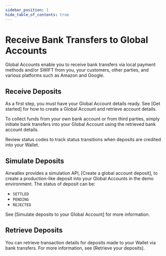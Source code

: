```yaml
---
sidebar_position: 1
hide_table_of_contents: true
---
```


# Receive Bank Transfers to Global Accounts

Global Accounts enable you to receive bank transfers via local payment methods and/or SWIFT from you, your customers, other parties, and various platforms such as Amazon and Google.

## Receive Deposits

As a first step, you must have your Global Account details ready. See [Get started] for how to create a Global Account and retrieve account details.

To collect funds from your own bank account or from third parties, simply initiate bank transfers into your Global Account using the retrieved bank account details.

Review status codes to track status transitions when deposits are credited into your Wallet.

## Simulate Deposits

Airwallex provides a simulation API, [Create a global account deposit], to create a production-like deposit into your Global Accounts in the demo environment. The status of deposit can be:

- `SETTLED`
- `PENDING`
- `REJECTED`

See [Simulate deposits to your Global Account] for more information.

## Retrieve Deposits

You can retrieve transaction details for deposits made to your Wallet via bank transfers. For more information, see [Retrieve your deposits].
